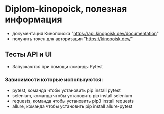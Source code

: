 # Diplom-kinopoick, полезная информация
- документация Кинопоиска "https://api.kinopoisk.dev/documentation"
-  получить токен для авторизации "https://kinopoisk.dev/"

## Тесты API и UI
- Запускаются при помощи команды Pytest

### Зависимости которые используются:
- pytest, команда чтобы установить pip install pytest
- selenium, команда чтобы установить pip install selenium
- requests, команда чтобы установить pip3 install requests
- allure, команда чтобы установить pip install allure-pytest
